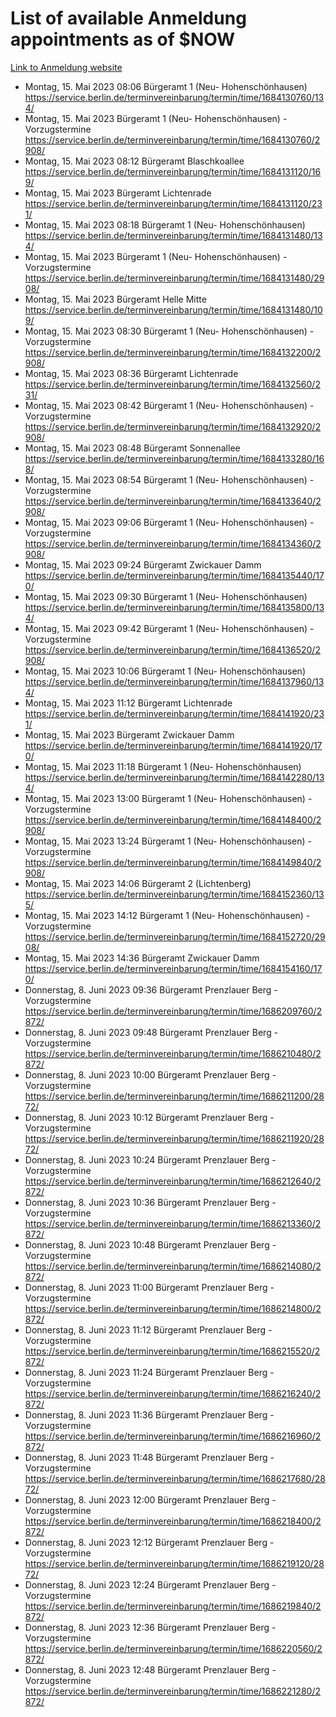 # List of available Anmeldung appointments as of $NOW
[Link to Anmeldung website](https://service.berlin.de/terminvereinbarung/termin/tag.php?termin=1&anliegen[]=120686&dienstleisterlist=122210,122217,327316,122219,327312,122227,327314,122231,327346,122243,327348,122254,122252,329742,122260,329745,122262,329748,122271,327278,122273,327274,122277,327276,330436,122280,327294,122282,327290,122284,327292,122291,327270,122285,327266,122286,327264,122296,327268,150230,329760,122297,327286,122294,327284,122312,329763,122314,329775,122304,327330,122311,327334,122309,327332,317869,122281,327352,122279,329772,122283,122276,327324,122274,327326,122267,329766,122246,327318,122251,327320,122257,327322,122208,327298,122226,327300&herkunft=http%3A%2F%2Fservice.berlin.de%2Fdienstleistung%2F120686%2F)
- Montag, 15. Mai 2023 08:06 Bürgeramt 1 (Neu- Hohenschönhausen) https://service.berlin.de/terminvereinbarung/termin/time/1684130760/134/
- Montag, 15. Mai 2023  Bürgeramt 1 (Neu- Hohenschönhausen) - Vorzugstermine https://service.berlin.de/terminvereinbarung/termin/time/1684130760/2908/
- Montag, 15. Mai 2023 08:12 Bürgeramt Blaschkoallee https://service.berlin.de/terminvereinbarung/termin/time/1684131120/169/
- Montag, 15. Mai 2023  Bürgeramt Lichtenrade https://service.berlin.de/terminvereinbarung/termin/time/1684131120/231/
- Montag, 15. Mai 2023 08:18 Bürgeramt 1 (Neu- Hohenschönhausen) https://service.berlin.de/terminvereinbarung/termin/time/1684131480/134/
- Montag, 15. Mai 2023  Bürgeramt 1 (Neu- Hohenschönhausen) - Vorzugstermine https://service.berlin.de/terminvereinbarung/termin/time/1684131480/2908/
- Montag, 15. Mai 2023  Bürgeramt Helle Mitte https://service.berlin.de/terminvereinbarung/termin/time/1684131480/109/
- Montag, 15. Mai 2023 08:30 Bürgeramt 1 (Neu- Hohenschönhausen) - Vorzugstermine https://service.berlin.de/terminvereinbarung/termin/time/1684132200/2908/
- Montag, 15. Mai 2023 08:36 Bürgeramt Lichtenrade https://service.berlin.de/terminvereinbarung/termin/time/1684132560/231/
- Montag, 15. Mai 2023 08:42 Bürgeramt 1 (Neu- Hohenschönhausen) - Vorzugstermine https://service.berlin.de/terminvereinbarung/termin/time/1684132920/2908/
- Montag, 15. Mai 2023 08:48 Bürgeramt Sonnenallee https://service.berlin.de/terminvereinbarung/termin/time/1684133280/168/
- Montag, 15. Mai 2023 08:54 Bürgeramt 1 (Neu- Hohenschönhausen) - Vorzugstermine https://service.berlin.de/terminvereinbarung/termin/time/1684133640/2908/
- Montag, 15. Mai 2023 09:06 Bürgeramt 1 (Neu- Hohenschönhausen) - Vorzugstermine https://service.berlin.de/terminvereinbarung/termin/time/1684134360/2908/
- Montag, 15. Mai 2023 09:24 Bürgeramt Zwickauer Damm https://service.berlin.de/terminvereinbarung/termin/time/1684135440/170/
- Montag, 15. Mai 2023 09:30 Bürgeramt 1 (Neu- Hohenschönhausen) https://service.berlin.de/terminvereinbarung/termin/time/1684135800/134/
- Montag, 15. Mai 2023 09:42 Bürgeramt 1 (Neu- Hohenschönhausen) - Vorzugstermine https://service.berlin.de/terminvereinbarung/termin/time/1684136520/2908/
- Montag, 15. Mai 2023 10:06 Bürgeramt 1 (Neu- Hohenschönhausen) https://service.berlin.de/terminvereinbarung/termin/time/1684137960/134/
- Montag, 15. Mai 2023 11:12 Bürgeramt Lichtenrade https://service.berlin.de/terminvereinbarung/termin/time/1684141920/231/
- Montag, 15. Mai 2023  Bürgeramt Zwickauer Damm https://service.berlin.de/terminvereinbarung/termin/time/1684141920/170/
- Montag, 15. Mai 2023 11:18 Bürgeramt 1 (Neu- Hohenschönhausen) https://service.berlin.de/terminvereinbarung/termin/time/1684142280/134/
- Montag, 15. Mai 2023 13:00 Bürgeramt 1 (Neu- Hohenschönhausen) - Vorzugstermine https://service.berlin.de/terminvereinbarung/termin/time/1684148400/2908/
- Montag, 15. Mai 2023 13:24 Bürgeramt 1 (Neu- Hohenschönhausen) - Vorzugstermine https://service.berlin.de/terminvereinbarung/termin/time/1684149840/2908/
- Montag, 15. Mai 2023 14:06 Bürgeramt 2 (Lichtenberg) https://service.berlin.de/terminvereinbarung/termin/time/1684152360/135/
- Montag, 15. Mai 2023 14:12 Bürgeramt 1 (Neu- Hohenschönhausen) - Vorzugstermine https://service.berlin.de/terminvereinbarung/termin/time/1684152720/2908/
- Montag, 15. Mai 2023 14:36 Bürgeramt Zwickauer Damm https://service.berlin.de/terminvereinbarung/termin/time/1684154160/170/
- Donnerstag, 8. Juni 2023 09:36 Bürgeramt Prenzlauer Berg - Vorzugstermine https://service.berlin.de/terminvereinbarung/termin/time/1686209760/2872/
- Donnerstag, 8. Juni 2023 09:48 Bürgeramt Prenzlauer Berg - Vorzugstermine https://service.berlin.de/terminvereinbarung/termin/time/1686210480/2872/
- Donnerstag, 8. Juni 2023 10:00 Bürgeramt Prenzlauer Berg - Vorzugstermine https://service.berlin.de/terminvereinbarung/termin/time/1686211200/2872/
- Donnerstag, 8. Juni 2023 10:12 Bürgeramt Prenzlauer Berg - Vorzugstermine https://service.berlin.de/terminvereinbarung/termin/time/1686211920/2872/
- Donnerstag, 8. Juni 2023 10:24 Bürgeramt Prenzlauer Berg - Vorzugstermine https://service.berlin.de/terminvereinbarung/termin/time/1686212640/2872/
- Donnerstag, 8. Juni 2023 10:36 Bürgeramt Prenzlauer Berg - Vorzugstermine https://service.berlin.de/terminvereinbarung/termin/time/1686213360/2872/
- Donnerstag, 8. Juni 2023 10:48 Bürgeramt Prenzlauer Berg - Vorzugstermine https://service.berlin.de/terminvereinbarung/termin/time/1686214080/2872/
- Donnerstag, 8. Juni 2023 11:00 Bürgeramt Prenzlauer Berg - Vorzugstermine https://service.berlin.de/terminvereinbarung/termin/time/1686214800/2872/
- Donnerstag, 8. Juni 2023 11:12 Bürgeramt Prenzlauer Berg - Vorzugstermine https://service.berlin.de/terminvereinbarung/termin/time/1686215520/2872/
- Donnerstag, 8. Juni 2023 11:24 Bürgeramt Prenzlauer Berg - Vorzugstermine https://service.berlin.de/terminvereinbarung/termin/time/1686216240/2872/
- Donnerstag, 8. Juni 2023 11:36 Bürgeramt Prenzlauer Berg - Vorzugstermine https://service.berlin.de/terminvereinbarung/termin/time/1686216960/2872/
- Donnerstag, 8. Juni 2023 11:48 Bürgeramt Prenzlauer Berg - Vorzugstermine https://service.berlin.de/terminvereinbarung/termin/time/1686217680/2872/
- Donnerstag, 8. Juni 2023 12:00 Bürgeramt Prenzlauer Berg - Vorzugstermine https://service.berlin.de/terminvereinbarung/termin/time/1686218400/2872/
- Donnerstag, 8. Juni 2023 12:12 Bürgeramt Prenzlauer Berg - Vorzugstermine https://service.berlin.de/terminvereinbarung/termin/time/1686219120/2872/
- Donnerstag, 8. Juni 2023 12:24 Bürgeramt Prenzlauer Berg - Vorzugstermine https://service.berlin.de/terminvereinbarung/termin/time/1686219840/2872/
- Donnerstag, 8. Juni 2023 12:36 Bürgeramt Prenzlauer Berg - Vorzugstermine https://service.berlin.de/terminvereinbarung/termin/time/1686220560/2872/
- Donnerstag, 8. Juni 2023 12:48 Bürgeramt Prenzlauer Berg - Vorzugstermine https://service.berlin.de/terminvereinbarung/termin/time/1686221280/2872/

